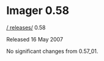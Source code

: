 # Imager 0.58

[ / ](..) [releases/](./) 0.58

Released 16 May 2007

No significant changes from 0.57_01.